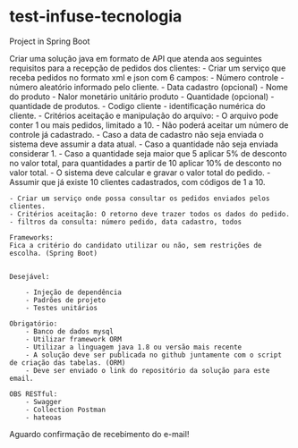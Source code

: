 # test-infuse-tecnologia
Project in Spring Boot

Criar uma solução java em formato de API que atenda aos seguintes requisitos para a recepção de pedidos dos clientes:
	- Criar um serviço que receba pedidos no formato xml e json com 6 campos:
	- Número controle - número aleatório informado pelo cliente.
	- Data cadastro (opcional)
	- Nome do produto
	- Nalor monetário unitário produto
	- Quantidade (opcional) - quantidade de produtos.
	- Codigo cliente - identificação numérica do cliente.
	- Critérios aceitação e manipulação do arquivo:
	- O arquivo pode conter 1 ou mais pedidos, limitado a 10.
	- Não poderá aceitar um número de controle já cadastrado.
	- Caso a data de cadastro não seja enviada o sistema deve assumir a data atual.
	- Caso a quantidade não seja enviada considerar 1.
	- Caso a quantidade seja maior que 5 aplicar 5% de desconto no valor total, para quantidades a partir de 10 aplicar 10% de desconto no valor total.
	- O sistema deve calcular e gravar o valor total do pedido.
	- Assumir que já existe 10 clientes cadastrados, com códigos de 1 a 10.

	- Criar um serviço onde possa consultar os pedidos enviados pelos clientes.
	- Critérios aceitação: O retorno deve trazer todos os dados do pedido.
	- filtros da consulta: número pedido, data cadastro, todos

	Frameworks:
	Fica a critério do candidato utilizar ou não, sem restrições de escolha. (Spring Boot)

	
	Desejável:
	
		- Injeção de dependência
		- Padrões de projeto
		- Testes unitários

	Obrigatório:
		- Banco de dados mysql
		- Utilizar framework ORM
		- Utilizar a linguagem java 1.8 ou versão mais recente
		- A solução deve ser publicada no github juntamente com o script de criação das tabelas. (ORM)
		- Deve ser enviado o link do repositório da solução para este email.

	OBS RESTful:
		- Swagger
		- Collection Postman
		- hateoas


Aguardo confirmação de recebimento do e-mail!
